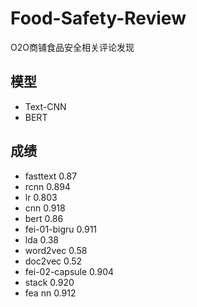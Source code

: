 # Food-Safety-Review
O2O商铺食品安全相关评论发现

## 模型
- Text-CNN
- BERT


## 成绩
- fasttext 0.87 
- rcnn 0.894
- lr 0.803
- cnn 0.918
- bert 0.86
- fei-01-bigru 0.911
- lda 0.38
- word2vec 0.58
- doc2vec 0.52 
- fei-02-capsule 0.904
- stack 0.920
- fea nn 0.912
